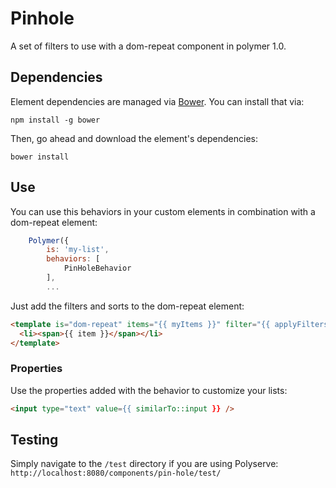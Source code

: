 # Pinhole

A set of filters to use with a dom-repeat component in polymer 1.0.


## Dependencies

Element dependencies are managed via [Bower](http://bower.io/). You can
install that via:

    npm install -g bower

Then, go ahead and download the element's dependencies:

    bower install

## Use

You can use this behaviors in your custom elements in combination with a dom-repeat element:

```javascript
	Polymer({
		is: 'my-list',
		behaviors: [
			PinHoleBehavior
		],
		...
```

Just add the filters and sorts to the dom-repeat element:
```html
<template is="dom-repeat" items="{{ myItems }}" filter="{{ applyFilters(filterConfig) }}" sort="{{ applySorts(sortConfig) }}">
  <li><span>{{ item }}</span></li>
</template>	
```

### Properties

Use the properties added with the behavior to customize your lists: 

```html
<input type="text" value={{ similarTo::input }} />
```

## Testing 

Simply navigate to the `/test` directory if
you are using Polyserve: `http://localhost:8080/components/pin-hole/test/`

